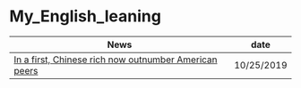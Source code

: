 # My_English_leaning

News|date
-|-
[ In a first, Chinese rich now outnumber American peers](https://github.com/lihe/My_English_study/issues/1)|10/25/2019
